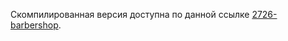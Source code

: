Скомпилированная версия доступна по данной ссылке [2726-barbershop](https://github.com/denyev/2726-barbershop).
